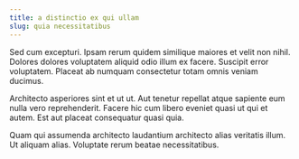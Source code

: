 ```yaml
---
title: a distinctio ex qui ullam
slug: quia necessitatibus
---
```


Sed cum excepturi. Ipsam rerum quidem similique maiores et velit non nihil. Dolores dolores voluptatem aliquid odio illum ex facere. Suscipit error voluptatem. Placeat ab numquam consectetur totam omnis veniam ducimus.

Architecto asperiores sint et ut ut. Aut tenetur repellat atque sapiente eum nulla vero reprehenderit. Facere hic cum libero eveniet quasi ut qui et autem. Est aut placeat consequatur quasi quia.

Quam qui assumenda architecto laudantium architecto alias veritatis illum. Ut aliquam alias. Voluptate rerum beatae necessitatibus.
